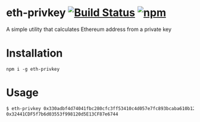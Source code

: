 # eth-privkey  [![Build Status](https://github.com/poma/eth-privkey/workflows/build/badge.svg)](https://github.com/poma/eth-privkey/actions) [![npm](https://img.shields.io/npm/v/eth-privkey)](https://www.npmjs.com/package/eth-privkey)

A simple utility that calculates Ethereum address from a private key

# Installation

`npm i -g eth-privkey`

# Usage

```bash
$ eth-privkey 0x330adbf4d74041fbc280cfc3ff53410c4d057e7fc893bcaba610b12014cfc11d
0x32441CDF5f7b6d03553f998120d5E13CF87e6744
```
